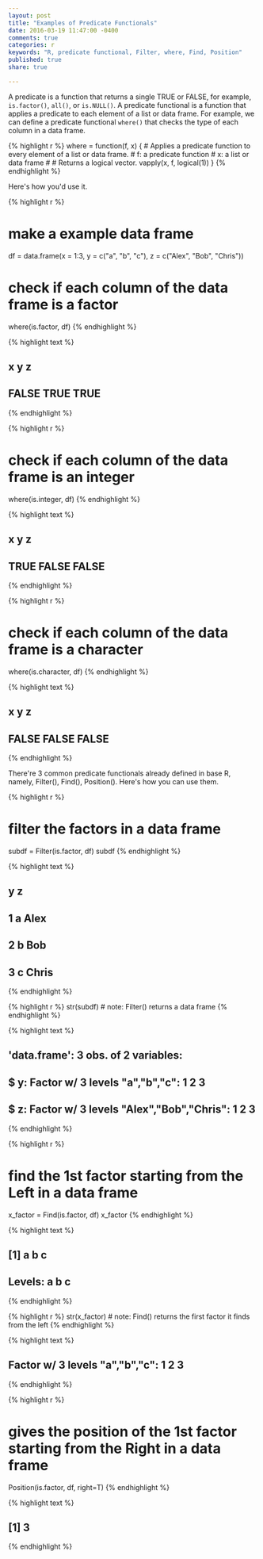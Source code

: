 ```yaml
---
layout: post
title: "Examples of Predicate Functionals"
date: 2016-03-19 11:47:00 -0400
comments: true
categories: r
keywords: "R, predicate functional, Filter, where, Find, Position"
published: true
share: true

---
```


A predicate is a function that returns a single TRUE or FALSE, for example, `is.factor()`, `all()`, or `is.NULL()`. A predicate functional is a function that applies a predicate to each element of a list or data frame. For example, we can define a predicate functional `where()` that checks the type of each column in a data frame.


{% highlight r %}
where = function(f, x) {
        # Applies a predicate function to every element of a list or data frame.
        # f: a predicate function
        # x: a list or data frame
        #
        # Returns a logical vector.
        vapply(x, f, logical(1))
}
{% endhighlight %}

Here's how you'd use it.


{% highlight r %}
# make a example data frame
df = data.frame(x = 1:3, y = c("a", "b", "c"), z = c("Alex", "Bob", "Chris"))

# check if each column of the data frame is a factor
where(is.factor, df)
{% endhighlight %}



{% highlight text %}
##     x     y     z 
## FALSE  TRUE  TRUE
{% endhighlight %}



{% highlight r %}
# check if each column of the data frame is an integer
where(is.integer, df)
{% endhighlight %}



{% highlight text %}
##     x     y     z 
##  TRUE FALSE FALSE
{% endhighlight %}



{% highlight r %}
# check if each column of the data frame is a character
where(is.character, df)
{% endhighlight %}



{% highlight text %}
##     x     y     z 
## FALSE FALSE FALSE
{% endhighlight %}

There're 3 common predicate functionals already defined in base R, namely, Filter(), Find(), Position(). Here's how you can use them.


{% highlight r %}
# filter the factors in a data frame
subdf = Filter(is.factor, df)
subdf
{% endhighlight %}



{% highlight text %}
##   y     z
## 1 a  Alex
## 2 b   Bob
## 3 c Chris
{% endhighlight %}



{% highlight r %}
str(subdf) # note: Filter() returns a data frame
{% endhighlight %}



{% highlight text %}
## 'data.frame':	3 obs. of  2 variables:
##  $ y: Factor w/ 3 levels "a","b","c": 1 2 3
##  $ z: Factor w/ 3 levels "Alex","Bob","Chris": 1 2 3
{% endhighlight %}



{% highlight r %}
# find the 1st factor starting from the Left in a data frame
x_factor = Find(is.factor, df)
x_factor
{% endhighlight %}



{% highlight text %}
## [1] a b c
## Levels: a b c
{% endhighlight %}



{% highlight r %}
str(x_factor) # note: Find() returns the first factor it finds from the left
{% endhighlight %}



{% highlight text %}
##  Factor w/ 3 levels "a","b","c": 1 2 3
{% endhighlight %}



{% highlight r %}
# gives the position of the 1st factor starting from the Right in a data frame
Position(is.factor, df, right=T)
{% endhighlight %}



{% highlight text %}
## [1] 3
{% endhighlight %}
